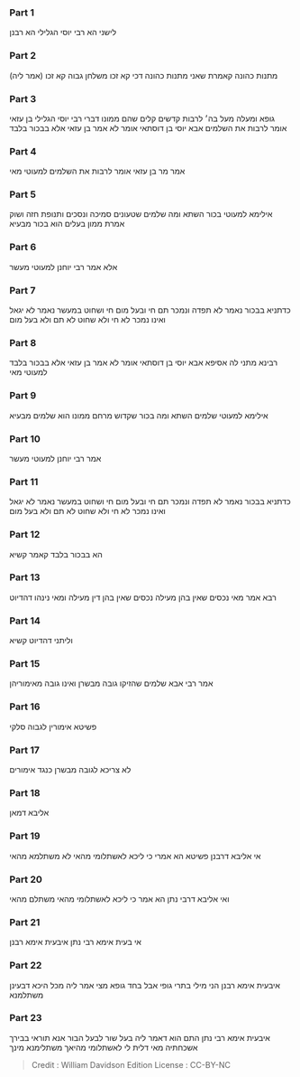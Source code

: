 
### Part 1
לישני הא רבי יוסי הגלילי הא רבנן

### Part 2
(אמר ליה) מתנות כהונה קאמרת שאני מתנות כהונה דכי קא זכו משלחן גבוה קא זכו

### Part 3
גופא ומעלה מעל בה׳ לרבות קדשים קלים שהם ממונו דברי רבי יוסי הגלילי בן עזאי אומר לרבות את השלמים אבא יוסי בן דוסתאי אומר לא אמר בן עזאי אלא בבכור בלבד

### Part 4
אמר מר בן עזאי אומר לרבות את השלמים למעוטי מאי

### Part 5
אילימא למעוטי בכור השתא ומה שלמים שטעונים סמיכה ונסכים ותנופת חזה ושוק אמרת ממון בעלים הוא בכור מבעיא

### Part 6
אלא אמר רבי יוחנן למעוטי מעשר

### Part 7
כדתניא בבכור נאמר לא תפדה ונמכר תם חי ובעל מום חי ושחוט במעשר נאמר לא יגאל ואינו נמכר לא חי ולא שחוט לא תם ולא בעל מום

### Part 8
רבינא מתני לה אסיפא אבא יוסי בן דוסתאי אומר לא אמר בן עזאי אלא בבכור בלבד למעוטי מאי

### Part 9
אילימא למעוטי שלמים השתא ומה בכור שקדוש מרחם ממונו הוא שלמים מבעיא

### Part 10
אמר רבי יוחנן למעוטי מעשר

### Part 11
כדתניא בבכור נאמר לא תפדה ונמכר תם חי ובעל מום חי ושחוט במעשר נאמר לא יגאל ואינו נמכר לא חי ולא שחוט לא תם ולא בעל מום

### Part 12
הא בבכור בלבד קאמר קשיא

### Part 13
רבא אמר מאי נכסים שאין בהן מעילה נכסים שאין בהן דין מעילה ומאי נינהו דהדיוט

### Part 14
וליתני דהדיוט קשיא

### Part 15
אמר רבי אבא שלמים שהזיקו גובה מבשרן ואינו גובה מאימוריהן

### Part 16
פשיטא אימורין לגבוה סלקי

### Part 17
לא צריכא לגובה מבשרן כנגד אימורים

### Part 18
אליבא דמאן

### Part 19
אי אליבא דרבנן פשיטא הא אמרי כי ליכא לאשתלומי מהאי לא משתלמא מהאי

### Part 20
ואי אליבא דרבי נתן הא אמר כי ליכא לאשתלומי מהאי משתלם מהאי

### Part 21
אי בעית אימא רבי נתן איבעית אימא רבנן

### Part 22
איבעית אימא רבנן הני מילי בתרי גופי אבל בחד גופא מצי אמר ליה מכל היכא דבעינן משתלמנא

### Part 23
איבעית אימא רבי נתן התם הוא דאמר ליה בעל שור לבעל הבור אנא תוראי בבירך אשכחתיה מאי דלית לי לאשתלומי מהיאך משתלימנא מינך

>Credit : William Davidson Edition
>License : CC-BY-NC